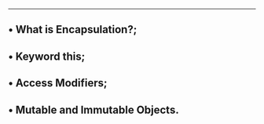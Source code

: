 ----------------------------------------------------------
• What is Encapsulation?;
-------------------------------------------------------------
• Keyword this;
-------------------------------------------------------------
• Access Modifiers;
---------------------------------------------------------------
• Mutable and Immutable Objects.
----------------------------------------------------------------
